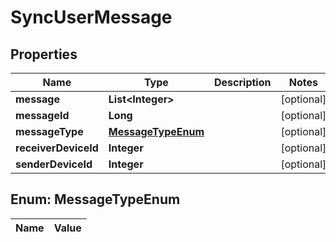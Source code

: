 
# SyncUserMessage

## Properties
Name | Type | Description | Notes
------------ | ------------- | ------------- | -------------
**message** | **List&lt;Integer&gt;** |  |  [optional]
**messageId** | **Long** |  |  [optional]
**messageType** | [**MessageTypeEnum**](#MessageTypeEnum) |  |  [optional]
**receiverDeviceId** | **Integer** |  |  [optional]
**senderDeviceId** | **Integer** |  |  [optional]


<a name="MessageTypeEnum"></a>
## Enum: MessageTypeEnum
Name | Value
---- | -----




